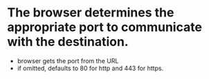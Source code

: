 # The browser determines the appropriate port to communicate with the destination.

- browser gets the port from the URL
- if omitted, defaults to 80 for http and 443 for https.
